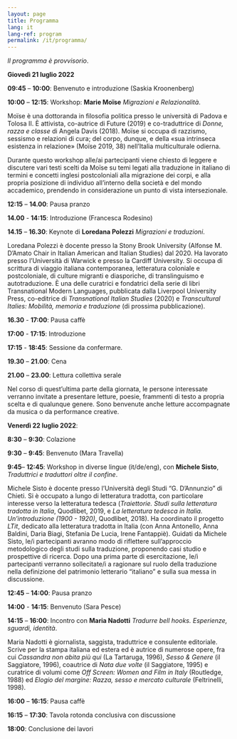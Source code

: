 ```yaml
---
layout: page
title: Programma
lang: it
lang-ref: program
permalink: /it/programma/
---
```


_Il programma è provvisorio_.


**Giovedì 21 luglio 2022**


**09:45** – **10:00**: Benvenuto e introduzione (Saskia Kroonenberg)

**10:00** – **12:15**: Workshop: **Marie Moïse** _Migrazioni e Relazionalità_.

Moïse è una dottoranda in filosofia politica presso le università di Padova e Tolosa II. È
attivista, co-autrice di Future (2019) e co-traduttrice di _Donne, razza e classe_ di Angela Davis
(2018). Moïse si occupa di razzismo, sessismo e relazioni di cura; del corpo, dunque, e della
«sua intrinseca esistenza in relazione» (Moïse 2019, 38) nell’Italia multiculturale odierna.

Durante questo workshop alle/ai partecipanti viene chiesto di leggere e discutere vari testi scelti
da Moïse su temi legati alla traduzione in italiano di termini e concetti inglesi postcoloniali alla
migrazione dei corpi, e alla propria posizione di individuo all’interno della società e del mondo
accademico, prendendo in considerazione un punto di vista intersezionale. 

**12:15** – **14.00**: Pausa pranzo

**14.00** - **14:15**: Introduzione (Francesca Rodesino)

**14.15** – **16.30**: Keynote di **Loredana Polezzi** _Migrazioni e traduzioni_.

Loredana Polezzi è docente presso la Stony Brook University (Alfonse M. D’Amato Chair in
Italian American and Italian Studies) dal 2020. Ha lavorato presso l’Università di Warwick e
presso la Cardiff University. Si occupa di scrittura di viaggio italiana contemporanea,
letteratura coloniale e postcoloniale, di culture migranti e diasporiche, di translinguismo e
autotraduzione. È una delle curatrici e fondatrici della serie di libri Transnational Modern
Languages, pubblicata dalla Liverpool University Press, co-editrice di _Transnational Italian
Studies_ (2020) e _Transcultural Italies: Mobilità, memoria e traduzione_ (di prossima
pubblicazione). 

**16.30** - **17:00**: Pausa caffè

**17:00** - **17:15**: Introduzione

**17:15** - **18:45**: Sessione da confermare.

**19.30** – **21.00**: Cena

**21.00** – **23.00**: Lettura collettiva serale

Nel corso di quest’ultima parte della giornata, le persone interessate verranno invitate a
presentare letture, poesie, frammenti di testo a propria scelta e di qualunque genere. Sono
benvenute anche letture accompagnate da musica o da performance creative. 


**Venerdì 22 luglio 2022**:


**8:30** – **9:30**: Colazione

**9:30** – **9:45**: Benvenuto (Mara Travella)

**9:45**– **12:45**: Workshop in diverse lingue (it/de/eng), con **Michele Sisto**, _Traduttrici e
traduttori oltre il confine_.

Michele Sisto è docente presso l’Università degli Studi “G. D’Annunzio” di Chieti. Si è
occupato a lungo di letteratura tradotta, con particolare interesse verso la letteratura tedesca
(_Traiettorie. Studi sulla letteratura tradotta in Italia_, Quodlibet, 2019, e _La letteratura tedesca
in Italia. Un’introduzione (1900 - 1920)_, Quodlibet, 2018). Ha coordinato il progetto _LTit_,
dedicato alla letteratura tradotta in Italia (con Anna Antonello, Anna Baldini, Daria Biagi,
Stefania De Lucia, Irene Fantappiè).
Guidati da Michele Sisto, le/i partecipanti avranno modo di riflettere sull’approccio
metodologico degli studi sulla traduzione, proponendo casi studio e prospettive di ricerca. Dopo
una prima parte di esercitazione, le/i partecipanti verranno sollecitate/i a ragionare sul ruolo
della traduzione nella definizione del patrimonio letterario “italiano” e sulla sua messa in
discussione.

**12:45** – **14:00**: Pausa pranzo

**14:00** - **14:15**: Benvenuto (Sara Pesce)

**14:15** – **16:00**: Incontro con **Maria Nadotti** _Tradurre bell hooks. Esperienze, sguardi, identità_. 

Maria Nadotti è giornalista, saggista, traduttrice e consulente editoriale. Scrive per la stampa
italiana ed estera ed è autrice di numerose opere, fra cui _Cassandra non abita più qui_ (La
Tartaruga, 1996), _Sesso & Genere_ (il Saggiatore, 1996), coautrice di _Nata due volte_ (il
Saggiatore, 1995) e curatrice di volumi come _Off Screen: Women and Film in Italy_ (Routledge,
1988) ed _Elogio del margine: Razza, sesso e mercato culturale_ (Feltrinelli, 1998).
 
**16:00** – **16:15**: Pausa caffè

**16:15** – **17:30**: Tavola rotonda conclusiva con discussione

**18:00**: Conclusione dei lavori
